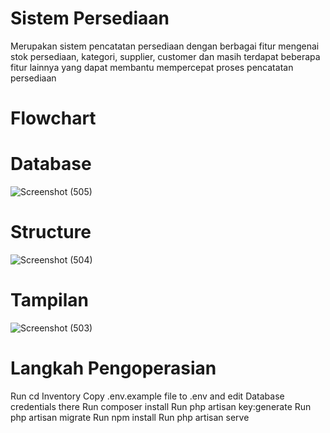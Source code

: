 # Sistem Persediaan
Merupakan sistem pencatatan persediaan dengan berbagai fitur mengenai stok persediaan, kategori, supplier, customer dan masih terdapat beberapa fitur lainnya yang dapat membantu mempercepat proses pencatatan persediaan

# Flowchart

# Database
![Screenshot (505)](https://github.com/audissaaf/SIstem-Persediaan/assets/152130379/6c03385e-c6b1-48be-8ede-d10d43f504b7)

# Structure
![Screenshot (504)](https://github.com/audissaaf/SIstem-Persediaan/assets/152130379/67d420a5-1e35-414f-a22d-a82c641838d4)

# Tampilan
![Screenshot (503)](https://github.com/audissaaf/SIstem-Persediaan/assets/152130379/0681eef4-da2b-4a4e-9f9e-abfc915dcbae)

# Langkah Pengoperasian
Run cd Inventory
Copy .env.example file to .env and edit Database credentials there
Run composer install
Run php artisan key:generate
Run php artisan migrate
Run npm install
Run php artisan serve


